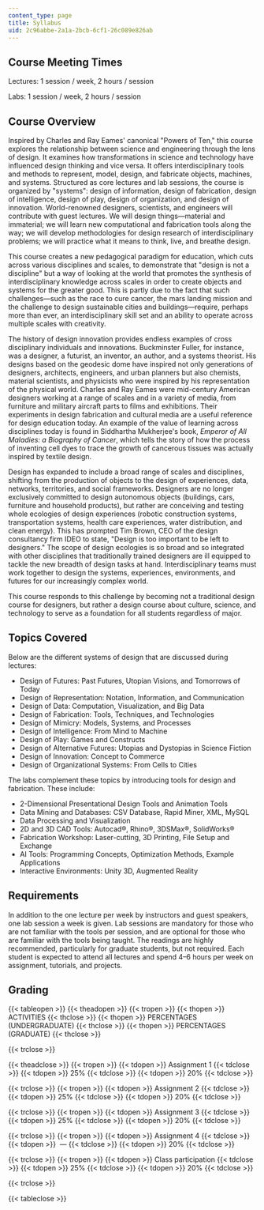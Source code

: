 ```yaml
---
content_type: page
title: Syllabus
uid: 2c96abbe-2a1a-2bcb-6cf1-26c089e826ab
---
```


Course Meeting Times
--------------------

Lectures: 1 session / week, 2 hours / session

Labs: 1 session / week, 2 hours / session

Course Overview
---------------

Inspired by Charles and Ray Eames' canonical "Powers of Ten," this course explores the relationship between science and engineering through the lens of design. It examines how transformations in science and technology have influenced design thinking and vice versa. It offers interdisciplinary tools and methods to represent, model, design, and fabricate objects, machines, and systems. Structured as core lectures and lab sessions, the course is organized by "systems": design of information, design of fabrication, design of intelligence, design of play, design of organization, and design of innovation. World-renowned designers, scientists, and engineers will contribute with guest lectures. We will design things—material and immaterial; we will learn new computational and fabrication tools along the way; we will develop methodologies for design research of interdisciplinary problems; we will practice what it means to think, live, and breathe design.

This course creates a new pedagogical paradigm for education, which cuts across various disciplines and scales, to demonstrate that "design is not a discipline" but a way of looking at the world that promotes the synthesis of interdisciplinary knowledge across scales in order to create objects and systems for the greater good. This is partly due to the fact that such challenges—such as the race to cure cancer, the mars landing mission and the challenge to design sustainable cities and buildings—require, perhaps more than ever, an interdisciplinary skill set and an ability to operate across multiple scales with creativity.

The history of design innovation provides endless examples of cross disciplinary individuals and innovations. Buckminster Fuller, for instance, was a designer, a futurist, an inventor, an author, and a systems theorist. His designs based on the geodesic dome have inspired not only generations of designers, architects, engineers, and urban planners but also chemists, material scientists, and physicists who were inspired by his representation of the physical world. Charles and Ray Eames were mid-century American designers working at a range of scales and in a variety of media, from furniture and military aircraft parts to films and exhibitions. Their experiments in design fabrication and cultural media are a useful reference for design education today. An example of the value of learning across disciplines today is found in Siddhartha Mukherjee's book, _Emperor of All Maladies: a Biography of Cancer_, which tells the story of how the process of inventing cell dyes to trace the growth of cancerous tissues was actually inspired by textile design.

Design has expanded to include a broad range of scales and disciplines, shifting from the production of objects to the design of experiences, data, networks, territories, and social frameworks. Designers are no longer exclusively committed to design autonomous objects (buildings, cars, furniture and household products), but rather are conceiving and testing whole ecologies of design experiences (robotic construction systems, transportation systems, health care experiences, water distribution, and clean energy). This has prompted Tim Brown, CEO of the design consultancy firm IDEO to state, "Design is too important to be left to designers." The scope of design ecologies is so broad and so integrated with other disciplines that traditionally trained designers are ill equipped to tackle the new breadth of design tasks at hand. Interdisciplinary teams must work together to design the systems, experiences, environments, and futures for our increasingly complex world.

This course responds to this challenge by becoming not a traditional design course for designers, but rather a design course about culture, science, and technology to serve as a foundation for all students regardless of major.

Topics Covered
--------------

Below are the different systems of design that are discussed during lectures:

*   Design of Futures: Past Futures, Utopian Visions, and Tomorrows of Today
*   Design of Representation: Notation, Information, and Communication
*   Design of Data: Computation, Visualization, and Big Data
*   Design of Fabrication: Tools, Techniques, and Technologies
*   Design of Mimicry: Models, Systems, and Processes
*   Design of Intelligence: From Mind to Machine
*   Design of Play: Games and Constructs
*   Design of Alternative Futures: Utopias and Dystopias in Science Fiction
*   Design of Innovation: Concept to Commerce
*   Design of Organizational Systems: From Cells to Cities

The labs complement these topics by introducing tools for design and fabrication. These include:

*   2-Dimensional Presentational Design Tools and Animation Tools
*   Data Mining and Databases: CSV Database, Rapid Miner, XML, MySQL
*   Data Processing and Visualization
*   2D and 3D CAD Tools: Autocad®, Rhino®, 3DSMax®, SolidWorks®
*   Fabrication Workshop: Laser-cutting, 3D Printing, File Setup and Exchange
*   AI Tools: Programming Concepts, Optimization Methods, Example Applications
*   Interactive Environments: Unity 3D, Augmented Reality

Requirements
------------

In addition to the one lecture per week by instructors and guest speakers, one lab session a week is given. Lab sessions are mandatory for those who are not familiar with the tools per session, and are optional for those who are familiar with the tools being taught. The readings are highly recommended, particularly for graduate students, but not required. Each student is expected to attend all lectures and spend 4–6 hours per week on assignment, tutorials, and projects.

Grading
-------

{{< tableopen >}}
{{< theadopen >}}
{{< tropen >}}
{{< thopen >}}
ACTIVITIES
{{< thclose >}}
{{< thopen >}}
PERCENTAGES (UNDERGRADUATE)
{{< thclose >}}
{{< thopen >}}
PERCENTAGES (GRADUATE)
{{< thclose >}}

{{< trclose >}}

{{< theadclose >}}
{{< tropen >}}
{{< tdopen >}}
Assignment 1
{{< tdclose >}}
{{< tdopen >}}
25%
{{< tdclose >}}
{{< tdopen >}}
20%
{{< tdclose >}}

{{< trclose >}}
{{< tropen >}}
{{< tdopen >}}
Assignment 2
{{< tdclose >}}
{{< tdopen >}}
25%
{{< tdclose >}}
{{< tdopen >}}
20%
{{< tdclose >}}

{{< trclose >}}
{{< tropen >}}
{{< tdopen >}}
Assignment 3
{{< tdclose >}}
{{< tdopen >}}
25%
{{< tdclose >}}
{{< tdopen >}}
20%
{{< tdclose >}}

{{< trclose >}}
{{< tropen >}}
{{< tdopen >}}
Assignment 4
{{< tdclose >}}
{{< tdopen >}}
 —
{{< tdclose >}}
{{< tdopen >}}
20%
{{< tdclose >}}

{{< trclose >}}
{{< tropen >}}
{{< tdopen >}}
Class participation
{{< tdclose >}}
{{< tdopen >}}
25%
{{< tdclose >}}
{{< tdopen >}}
20%
{{< tdclose >}}

{{< trclose >}}

{{< tableclose >}}